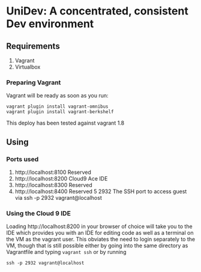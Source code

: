# UniDev: A concentrated, consistent Dev environment

## Requirements

1. Vagrant
2. Virtualbox

### Preparing Vagrant

Vagrant will be ready as soon as you run:

```
vagrant plugin install vagrant-omnibus
vagrant plugin install vagrant-berkshelf
```

This deploy has been tested against vagrant 1.8


## Using

### Ports used

1. http://localhost:8100 Reserved
2. http://localhost:8200 Cloud9 Ace IDE
3. http://localhost:8300 Reserved
4. http://localhost:8400 Reserved
5  2932 The SSH port to access guest via ssh -p 2932 vagrant@localhost


### Using the Cloud 9 IDE

Loading http://localhost:8200 in your browser of choice will take you to the IDE which
provides you with an IDE for editing code as well as a terminal on the VM as the vagrant user.
This obviates the need to login separately to the VM, though that is still possible either by
going into the same directory as Vagrantfile and typing `vagrant ssh` or by running 

```
ssh -p 2932 vagrant@localhost
```

